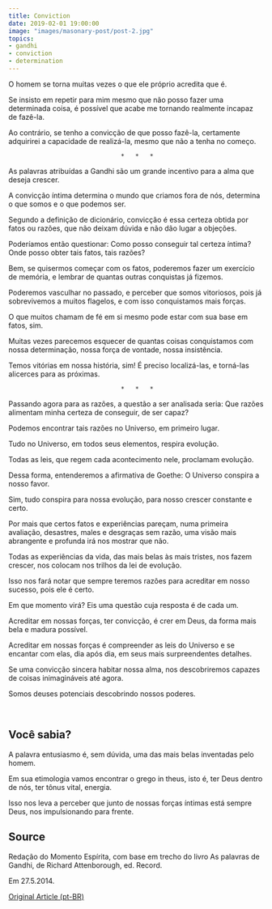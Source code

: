```yaml
---
title: Conviction
date: 2019-02-01 19:00:00
image: "images/masonary-post/post-2.jpg"
topics: 
- gandhi
- conviction
- determination
---
```


O homem se torna muitas vezes o que ele próprio acredita que é.

Se insisto em repetir para mim mesmo que não posso fazer uma determinada coisa,
é possível que acabe me tornando realmente incapaz de fazê-la.

Ao contrário, se tenho a convicção de que posso fazê-la, certamente adquirirei
a capacidade de realizá-la, mesmo que não a tenha no começo.

                                   *   *   *

As palavras atribuídas a Gandhi são um grande incentivo para a alma que deseja
crescer.

A convicção íntima determina o mundo que criamos fora de nós, determina o que
somos e o que podemos ser.

Segundo a definição de dicionário, convicção é essa certeza obtida por fatos ou
razões, que não deixam dúvida e não dão lugar a objeções.

Poderíamos então questionar: Como posso conseguir tal certeza íntima? Onde
posso obter tais fatos, tais razões?

Bem, se quisermos começar com os fatos, poderemos fazer um exercício de
memória, e lembrar de quantas outras conquistas já fizemos.

Poderemos vasculhar no passado, e perceber que somos vitoriosos, pois já
sobrevivemos a muitos flagelos, e com isso conquistamos mais forças.

O que muitos chamam de fé em si mesmo pode estar com sua base em fatos, sim.

Muitas vezes parecemos esquecer de quantas coisas conquistamos com nossa
determinação, nossa força de vontade, nossa insistência.

Temos vitórias em nossa história, sim! É preciso localizá-las, e torná-las
alicerces para as próximas.

                                   *   *   *

Passando agora para as razões, a questão a ser analisada seria: Que razões
alimentam minha certeza de conseguir, de ser capaz?

Podemos encontrar tais razões no Universo, em primeiro lugar.

Tudo no Universo, em todos seus elementos, respira evolução.

Todas as leis, que regem cada acontecimento nele, proclamam evolução.

Dessa forma, entenderemos a afirmativa de Goethe: O Universo conspira a nosso
favor.

Sim, tudo conspira para nossa evolução, para nosso crescer constante e certo.

Por mais que certos fatos e experiências pareçam, numa primeira avaliação,
desastres, males e desgraças sem razão, uma visão mais abrangente e profunda
irá nos mostrar que não.

Todas as experiências da vida, das mais belas às mais tristes, nos fazem
crescer, nos colocam nos trilhos da lei de evolução.

Isso nos fará notar que sempre teremos razões para acreditar em nosso sucesso,
pois ele é certo.

Em que momento virá? Eis uma questão cuja resposta é de cada um.

Acreditar em nossas forças, ter convicção, é crer em Deus, da forma mais bela e
madura possível.

Acreditar em nossas forças é compreender as leis do Universo e se encantar com
elas, dia após dia, em seus mais surpreendentes detalhes.

Se uma convicção sincera habitar nossa alma, nos descobriremos capazes de
coisas inimagináveis até agora.

Somos deuses potenciais descobrindo nossos poderes.

 

## Você sabia? 

A palavra entusiasmo é, sem dúvida, uma das mais belas inventadas pelo homem.

Em sua etimologia vamos encontrar o grego in theus, isto é, ter Deus dentro de
nós, ter tônus vital, energia.

Isso nos leva a perceber que junto de nossas forças íntimas está sempre Deus,
nos impulsionando para frente.

## Source
Redação do Momento Espírita, com base em trecho
do livro As palavras de Gandhi, de Richard
Attenborough, ed. Record.

Em 27.5.2014. 

[Original Article (pt-BR)](http://momento.com.br/pt/ler_texto.php?id=4147)
